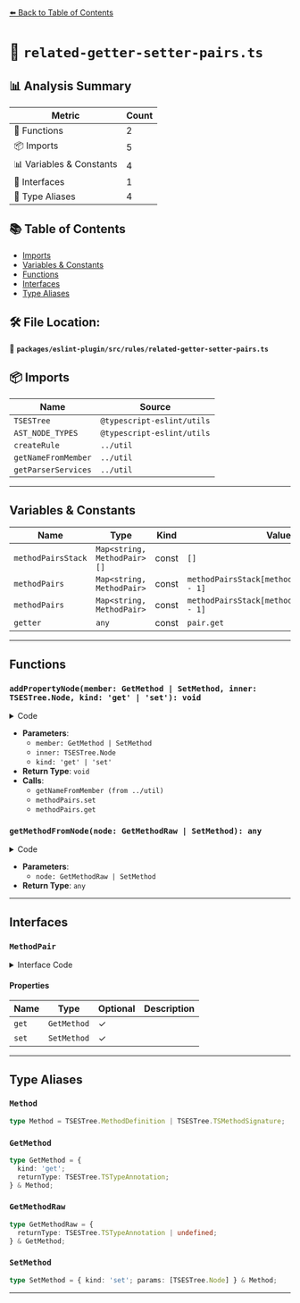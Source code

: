 [⬅️ Back to Table of Contents](../../../../index.md)

# 📄 `related-getter-setter-pairs.ts`

## 📊 Analysis Summary

| Metric | Count |
|--------|-------|
| 🔧 Functions | 2 |
| 📦 Imports | 5 |
| 📊 Variables & Constants | 4 |
| 📐 Interfaces | 1 |
| 📑 Type Aliases | 4 |

## 📚 Table of Contents

- [Imports](#imports)
- [Variables & Constants](#variables-constants)
- [Functions](#functions)
- [Interfaces](#interfaces)
- [Type Aliases](#type-aliases)

## 🛠️ File Location:
📂 **`packages/eslint-plugin/src/rules/related-getter-setter-pairs.ts`**

## 📦 Imports

| Name | Source |
|------|--------|
| `TSESTree` | `@typescript-eslint/utils` |
| `AST_NODE_TYPES` | `@typescript-eslint/utils` |
| `createRule` | `../util` |
| `getNameFromMember` | `../util` |
| `getParserServices` | `../util` |


---

## Variables & Constants

| Name | Type | Kind | Value | Exported |
|------|------|------|-------|----------|
| `methodPairsStack` | `Map<string, MethodPair>[]` | const | `[]` | ✗ |
| `methodPairs` | `Map<string, MethodPair>` | const | `methodPairsStack[methodPairsStack.length - 1]` | ✗ |
| `methodPairs` | `Map<string, MethodPair>` | const | `methodPairsStack[methodPairsStack.length - 1]` | ✗ |
| `getter` | `any` | const | `pair.get` | ✗ |


---

## Functions

### `addPropertyNode(member: GetMethod | SetMethod, inner: TSESTree.Node, kind: 'get' | 'set'): void`

<details><summary>Code</summary>

```ts
function addPropertyNode(
      member: GetMethod | SetMethod,
      inner: TSESTree.Node,
      kind: 'get' | 'set',
    ): void {
      const methodPairs = methodPairsStack[methodPairsStack.length - 1];
      const { name } = getNameFromMember(member, context.sourceCode);

      methodPairs.set(name, {
        ...methodPairs.get(name),
        [kind]: inner,
      });
    }
```
</details>

- **Parameters**:
  - `member: GetMethod | SetMethod`
  - `inner: TSESTree.Node`
  - `kind: 'get' | 'set'`
- **Return Type**: `void`
- **Calls**:
  - `getNameFromMember (from ../util)`
  - `methodPairs.set`
  - `methodPairs.get`
### `getMethodFromNode(node: GetMethodRaw | SetMethod): any`

<details><summary>Code</summary>

```ts
function getMethodFromNode(node: GetMethodRaw | SetMethod) {
  return node.type === AST_NODE_TYPES.TSMethodSignature ? node : node.value;
}
```
</details>

- **Parameters**:
  - `node: GetMethodRaw | SetMethod`
- **Return Type**: `any`

---

## Interfaces

### `MethodPair`

<details><summary>Interface Code</summary>

```ts
interface MethodPair {
  get?: GetMethod;
  set?: SetMethod;
}
```
</details>

#### Properties

| Name | Type | Optional | Description |
|------|------|----------|-------------|
| `get` | `GetMethod` | ✓ |  |
| `set` | `SetMethod` | ✓ |  |


---

## Type Aliases

### `Method`

```ts
type Method = TSESTree.MethodDefinition | TSESTree.TSMethodSignature;
```

### `GetMethod`

```ts
type GetMethod = {
  kind: 'get';
  returnType: TSESTree.TSTypeAnnotation;
} & Method;
```

### `GetMethodRaw`

```ts
type GetMethodRaw = {
  returnType: TSESTree.TSTypeAnnotation | undefined;
} & GetMethod;
```

### `SetMethod`

```ts
type SetMethod = { kind: 'set'; params: [TSESTree.Node] } & Method;
```


---